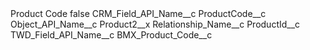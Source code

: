 <?xml version="1.0" encoding="UTF-8"?>
<CustomMetadata xmlns="http://soap.sforce.com/2006/04/metadata" xmlns:xsi="http://www.w3.org/2001/XMLSchema-instance" xmlns:xsd="http://www.w3.org/2001/XMLSchema">
    <label>Product Code</label>
    <protected>false</protected>
    <values>
        <field>CRM_Field_API_Name__c</field>
        <value xsi:type="xsd:string">ProductCode__c</value>
    </values>
    <values>
        <field>Object_API_Name__c</field>
        <value xsi:type="xsd:string">Product2__x</value>
    </values>
    <values>
        <field>Relationship_Name__c</field>
        <value xsi:type="xsd:string">ProductId__c</value>
    </values>
    <values>
        <field>TWD_Field_API_Name__c</field>
        <value xsi:type="xsd:string">BMX_Product_Code__c</value>
    </values>
</CustomMetadata>
